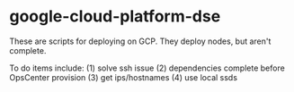 # google-cloud-platform-dse

These are scripts for deploying on GCP.  They deploy nodes, but aren't complete.

To do items include:
(1) solve ssh issue
(2) dependencies complete before OpsCenter provision
(3) get ips/hostnames
(4) use local ssds

